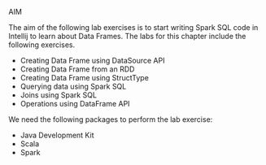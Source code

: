 AIM

The aim of the following lab exercises is to start writing Spark SQL code in Intellij to learn about Data Frames.
The labs for this chapter include the following exercises.
- Creating Data Frame using DataSource API
- Creating Data Frame from an RDD
- Creating Data Frame using StructType
- Querying data using Spark SQL
- Joins using Spark SQL
- Operations using DataFrame API

We need the following packages to perform the lab exercise: 
- Java Development Kit
- Scala
- Spark
